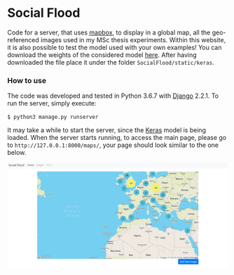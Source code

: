 # Social Flood

Code for a server, that uses [mapbox](https://www.mapbox.com/), to display in a global map, all the geo-referenced images used in my MSc
thesis experiments. Within this website, it is also possible to test the model used with your own examples! 
You can download the weights of the considered model [here](https://drive.google.com/open?id=1rEMXj6tbNQLKAwR7GXh7cjJIRc-vo_rQ).
After having downloaded the file place it under the folder `SocialFlood/static/keras`.

### How to use

The code was developed and tested in Python 3.6.7 with [Django](https://www.djangoproject.com/) 2.2.1. 
To run the server, simply execute:

```console
$ python3 manage.py runserver
```

It may take a while to start the server, since the [Keras](https://keras.io/) model is being loaded. 
When the server starts running, to access the main page, please go to `http://127.0.0.1:8000/maps/`, your page should look similar to the one below.

![screenshot](readme/mainpage.png)
